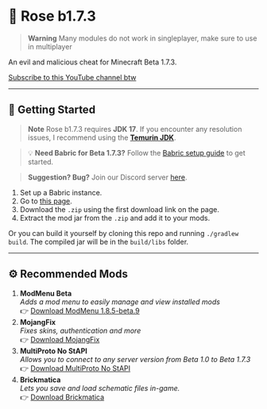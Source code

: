 # 🌹 Rose b1.7.3

> **Warning** Many modules do not work in singleplayer, make sure to use in multiplayer

An evil and malicious cheat for Minecraft Beta 1.7.3.

[Subscribe to this YouTube channel btw](https://www.youtube.com/channel/UCXgiHb9Q4kiSzs3ueAS6LYw)

---

## 📖 Getting Started

> **Note** Rose b1.7.3 requires **JDK 17**. If you encounter any resolution issues, I recommend using the [**Temurin JDK**](https://adoptium.net/temurin/releases/?os=windows&arch=x64&package=jre&version=17).

> 💡 **Need Babric for Beta 1.7.3?** Follow the [Babric setup guide](https://github.com/babric/prism-instance) to get started.

> **Suggestion? Bug?** Join our Discord server [here](https://discord.gg/4xJ4XQYHZJ).

1. Set up a Babric instance.
2. Go to [this page](https://nightly.link/FreeCliff/rose-babric/workflows/gradle/master).
3. Download the `.zip` using the first download link on the page.
4. Extract the mod jar from the `.zip` and add it to your mods.

Or you can build it yourself by cloning this repo and running `./gradlew build`. The compiled jar will be in the `build/libs` folder.

---

## ⚙️ Recommended Mods

1. **ModMenu Beta**  
   *Adds a mod menu to easily manage and view installed mods*  
   👉 [Download ModMenu 1.8.5-beta.9](https://modrinth.com/mod/modmenu-beta/version/1.8.5-beta.9)
2. **MojangFix**  
   *Fixes skins, authentication and more*  
   👉 [Download MojangFix](https://modrinth.com/mod/mojangfix)
3. **MultiProto No StAPI**  
   *Allows you to connect to any server version from Beta 1.0 to Beta 1.7.3*  
   👉 [Download MultiProto No StAPI](https://github.com/FreeCliff/multiproto-nostapi)
4. **Brickmatica**  
   *Lets you save and load schematic files in-game.*  
   👉 [Download Brickmatica](https://github.com/GameHerobrine/Brickmatica#precompiled-version)
